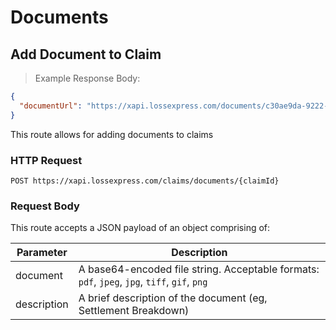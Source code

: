 # Documents

## Add Document to Claim

> Example Response Body:

```json
{
  "documentUrl": "https://xapi.lossexpress.com/documents/c30ae9da-9222-4de5-81fe-fe1ac590fa0f",
}
```

This route allows for adding documents to claims

### HTTP Request

`POST https://xapi.lossexpress.com/claims/documents/{claimId}`

### Request Body

This route accepts a JSON payload of an object comprising of:

Parameter | Description
--------- | -----------
document | A base64-encoded file string. Acceptable formats: `pdf`, `jpeg`, `jpg`, `tiff`, `gif`, `png`
description | A brief description of the document (eg, Settlement Breakdown)
